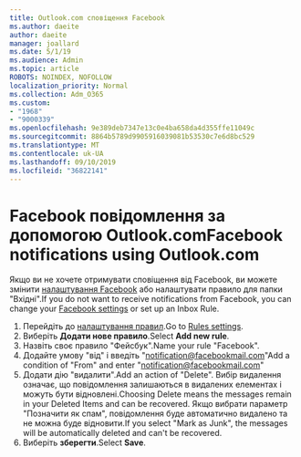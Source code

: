 ```yaml
---
title: Outlook.com сповіщення Facebook
ms.author: daeite
author: daeite
manager: joallard
ms.date: 5/1/19
ms.audience: Admin
ms.topic: article
ROBOTS: NOINDEX, NOFOLLOW
localization_priority: Normal
ms.collection: Adm_O365
ms.custom:
- "1968"
- "9000339"
ms.openlocfilehash: 9e389deb7347e13c0e4ba658da4d355ffe11049c
ms.sourcegitcommit: 8864b5789d9905916039081b53530c7e6d8bc529
ms.translationtype: MT
ms.contentlocale: uk-UA
ms.lasthandoff: 09/10/2019
ms.locfileid: "36822141"
---
```

# <a name="facebook-notifications-using-outlookcom"></a><span data-ttu-id="5a5b8-102">Facebook повідомлення за допомогою Outlook.com</span><span class="sxs-lookup"><span data-stu-id="5a5b8-102">Facebook notifications using Outlook.com</span></span>

<span data-ttu-id="5a5b8-103">Якщо ви не хочете отримувати сповіщення від Facebook, ви можете змінити [налаштування Facebook](https://aka.ms/facebook-notifications-settings) або налаштувати правило для папки "Вхідні".</span><span class="sxs-lookup"><span data-stu-id="5a5b8-103">If you do not want to receive notifications from Facebook, you can change your [Facebook settings](https://aka.ms/facebook-notifications-settings) or set up an Inbox Rule.</span></span>

1. <span data-ttu-id="5a5b8-104">Перейдіть до [налаштування правил](https://outlook.live.com/mail/options/mail/rules/inboxRules).</span><span class="sxs-lookup"><span data-stu-id="5a5b8-104">Go to [Rules settings](https://outlook.live.com/mail/options/mail/rules/inboxRules).</span></span>
1. <span data-ttu-id="5a5b8-105">Виберіть **Додати нове правило**.</span><span class="sxs-lookup"><span data-stu-id="5a5b8-105">Select **Add new rule**.</span></span>
1. <span data-ttu-id="5a5b8-106">Назвіть своє правило "Фейсбук".</span><span class="sxs-lookup"><span data-stu-id="5a5b8-106">Name your rule "Facebook".</span></span>
1. <span data-ttu-id="5a5b8-107">Додайте умову "від" і введіть "notification@facebookmail.com"</span><span class="sxs-lookup"><span data-stu-id="5a5b8-107">Add a condition of "From" and enter "notification@facebookmail.com"</span></span>
1. <span data-ttu-id="5a5b8-108">Додати дію "видалити".</span><span class="sxs-lookup"><span data-stu-id="5a5b8-108">Add an action of "Delete".</span></span> <span data-ttu-id="5a5b8-109">Вибір видалення означає, що повідомлення залишаються в видалених елементах і можуть бути відновлені.</span><span class="sxs-lookup"><span data-stu-id="5a5b8-109">Choosing Delete means the messages remain in your Deleted Items and can be recovered.</span></span> <span data-ttu-id="5a5b8-110">Якщо вибрати параметр "Позначити як спам", повідомлення буде автоматично видалено та не можна буде відновити.</span><span class="sxs-lookup"><span data-stu-id="5a5b8-110">If you select "Mark as Junk", the messages will be automatically deleted and can't be recovered.</span></span>
1. <span data-ttu-id="5a5b8-111">Виберіть **зберегти**.</span><span class="sxs-lookup"><span data-stu-id="5a5b8-111">Select **Save**.</span></span>